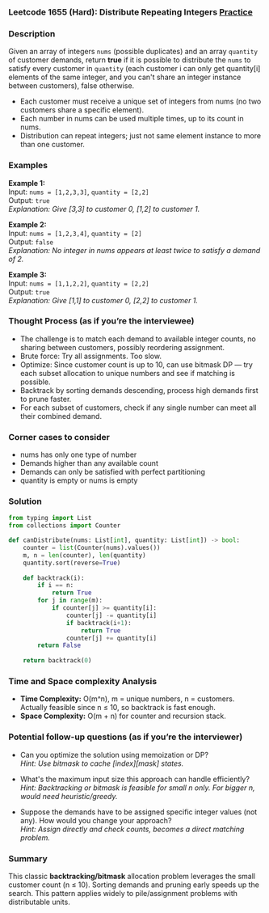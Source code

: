 ### Leetcode 1655 (Hard): Distribute Repeating Integers [Practice](https://leetcode.com/problems/distribute-repeating-integers)

### Description  
Given an array of integers `nums` (possible duplicates) and an array `quantity` of customer demands, return **true** if it is possible to distribute the `nums` to satisfy every customer in `quantity` (each customer i can only get quantity[i] elements of the same integer, and you can't share an integer instance between customers), false otherwise.
- Each customer must receive a unique set of integers from nums (no two customers share a specific element).
- Each number in nums can be used multiple times, up to its count in nums.
- Distribution can repeat integers; just not same element instance to more than one customer.

### Examples  

**Example 1:**  
Input: `nums = [1,2,3,3]`, `quantity = [2,2]`  
Output: `true`  
*Explanation: Give [3,3] to customer 0, [1,2] to customer 1.*

**Example 2:**  
Input: `nums = [1,2,3,4]`, `quantity = [2]`  
Output: `false`  
*Explanation: No integer in nums appears at least twice to satisfy a demand of 2.*

**Example 3:**  
Input: `nums = [1,1,2,2]`, `quantity = [2,2]`  
Output: `true`  
*Explanation: Give [1,1] to customer 0, [2,2] to customer 1.*


### Thought Process (as if you’re the interviewee)  
- The challenge is to match each demand to available integer counts, no sharing between customers, possibly reordering assignment.
- Brute force: Try all assignments. Too slow.
- Optimize: Since customer count is up to 10, can use bitmask DP — try each subset allocation to unique numbers and see if matching is possible.
- Backtrack by sorting demands descending, process high demands first to prune faster.
- For each subset of customers, check if any single number can meet all their combined demand.


### Corner cases to consider  
- nums has only one type of number
- Demands higher than any available count
- Demands can only be satisfied with perfect partitioning
- quantity is empty or nums is empty


### Solution

```python
from typing import List
from collections import Counter

def canDistribute(nums: List[int], quantity: List[int]) -> bool:
    counter = list(Counter(nums).values())
    m, n = len(counter), len(quantity)
    quantity.sort(reverse=True)
    
    def backtrack(i):
        if i == n:
            return True
        for j in range(m):
            if counter[j] >= quantity[i]:
                counter[j] -= quantity[i]
                if backtrack(i+1):
                    return True
                counter[j] += quantity[i]
        return False
    
    return backtrack(0)
```

### Time and Space complexity Analysis  

- **Time Complexity:** O(m^n), m = unique numbers, n = customers. Actually feasible since n ≤ 10, so backtrack is fast enough.
- **Space Complexity:** O(m + n) for counter and recursion stack.


### Potential follow-up questions (as if you’re the interviewer)  

- Can you optimize the solution using memoization or DP?  
  *Hint: Use bitmask to cache [index][mask] states.*

- What's the maximum input size this approach can handle efficiently?  
  *Hint: Backtracking or bitmask is feasible for small n only. For bigger n, would need heuristic/greedy.*

- Suppose the demands have to be assigned specific integer values (not any). How would you change your approach?  
  *Hint: Assign directly and check counts, becomes a direct matching problem.*

### Summary
This classic **backtracking/bitmask** allocation problem leverages the small customer count (n ≤ 10). Sorting demands and pruning early speeds up the search. This pattern applies widely to pile/assignment problems with distributable units.